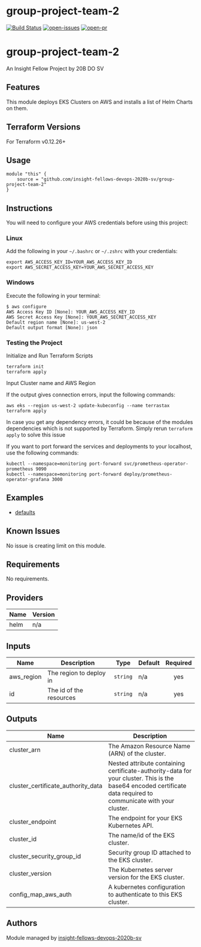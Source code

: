 # group-project-team-2
[![Build Status](https://img.shields.io/circleci/build/github/insight-fellows-devops-2020b-sv/group-project-team-2?style=for-the-badge)](https://app.circleci.com/pipelines/github/insight-fellows-devops-2020b-sv/group-project-team-2?branch=master)
[![open-issues](https://img.shields.io/github/issues/insight-fellows-devops-2020b-sv/group-project-team-2?style=for-the-badge)](https://github.com/insight-fellows-devops-2020b-sv/group-project-team-2/issues)
[![open-pr](https://img.shields.io/github/issues-pr/insight-fellows-devops-2020b-sv/group-project-team-2?style=for-the-badge)](https://github.com/insight-fellows-devops-2020b-sv/group-project-team-2/pulls)

# group-project-team-2
An Insight Fellow Project by 20B DO SV

## Features

This module deploys EKS Clusters on AWS and installs a list of Helm Charts on them.

## Terraform Versions

For Terraform v0.12.26+

## Usage

```
module "this" {
    source = "github.com/insight-fellows-devops-2020b-sv/group-project-team-2"
}
```

## Instructions

You will need to configure your AWS credentials before using this project:

### Linux
Add the following in your `~/.bashrc` or `~/.zshrc` with your credentials:
```
export AWS_ACCESS_KEY_ID=YOUR_AWS_ACCESS_KEY_ID
export AWS_SECRET_ACCESS_KEY=YOUR_AWS_SECRET_ACCESS_KEY
```

### Windows
Execute the following in your terminal:
```
$ aws configure
AWS Access Key ID [None]: YOUR_AWS_ACCESS_KEY_ID
AWS Secret Access Key [None]: YOUR_AWS_SECRET_ACCESS_KEY
Default region name [None]: us-west-2
Default output format [None]: json
```

### Testing the Project

Initialize and Run Terraform Scripts
```
terraform init
terraform apply
```
Input Cluster name and AWS Region

If the output gives connection errors, input the following commands:
```
aws eks --region us-west-2 update-kubeconfig --name terrastax
terraform apply
```

In case you get any dependency errors, it could be because of the modules dependencies which is not supported by Terraform.
Simply rerun `terraform apply` to solve this issue

If you want to port forward the services and deployments to your localhost, use the following commands:
```
kubectl --namespace=monitoring port-forward svc/prometheus-operator-prometheus 9090
kubectl --namespace=monitoring port-forward deploy/prometheus-operator-grafana 3000
```

## Examples

- [defaults](https://github.com/insight-fellows-devops-2020b-sv/group-project-team-2/examples/defaults)

## Known  Issues
No issue is creating limit on this module.

<!-- BEGINNING OF PRE-COMMIT-TERRAFORM DOCS HOOK -->
## Requirements

No requirements.

## Providers

| Name | Version |
|------|---------|
| helm | n/a |

## Inputs

| Name | Description | Type | Default | Required |
|------|-------------|------|---------|:--------:|
| aws\_region | The region to deploy in | `string` | n/a | yes |
| id | The id of the resources | `string` | n/a | yes |

## Outputs

| Name | Description |
|------|-------------|
| cluster\_arn | The Amazon Resource Name (ARN) of the cluster. |
| cluster\_certificate\_authority\_data | Nested attribute containing certificate-authority-data for your cluster. This is the base64 encoded certificate data required to communicate with your cluster. |
| cluster\_endpoint | The endpoint for your EKS Kubernetes API. |
| cluster\_id | The name/id of the EKS cluster. |
| cluster\_security\_group\_id | Security group ID attached to the EKS cluster. |
| cluster\_version | The Kubernetes server version for the EKS cluster. |
| config\_map\_aws\_auth | A kubernetes configuration to authenticate to this EKS cluster. |

<!-- END OF PRE-COMMIT-TERRAFORM DOCS HOOK -->

## Authors

Module managed by [insight-fellows-devops-2020b-sv](https://github.com/insight-fellows-devops-2020b-sv)
